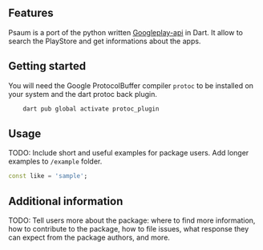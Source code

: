 ## Features

Psaum is a port of the python written [Googleplay-api](https://github.com/NoMore201/googleplay-api) in Dart.
It allow to search the PlayStore and get informations about the apps.

## Getting started

You will need the Google ProtocolBuffer compiler `protoc` to be installed on your system and the dart protoc back plugin.

```bash
    dart pub global activate protoc_plugin
```
 

## Usage

TODO: Include short and useful examples for package users. Add longer examples
to `/example` folder. 

```dart
const like = 'sample';
```

## Additional information

TODO: Tell users more about the package: where to find more information, how to 
contribute to the package, how to file issues, what response they can expect 
from the package authors, and more.
